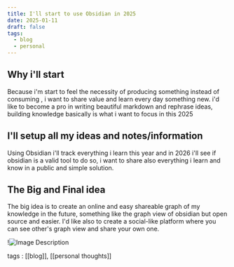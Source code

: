```yaml
---
title: I'll start to use Obsidian in 2025
date: 2025-01-11
draft: false
tags:
  - blog
  - personal
---
```


## Why i'll start

Because i'm start to feel the necessity of producing something instead of consuming , i want to share value and learn every day something new.
i'd like to become a pro in writing beautiful markdown and rephrase ideas, building knowledge basically is what i want to focus in this 2025

## I'll setup all my ideas and notes/information

Using Obsidian i'll track everything i learn this year and in 2026 i'll see if obsidian is a valid tool to do so, i want to share also everything i learn and know in a public and simple solution.

## The Big and Final idea

The big idea is to create an online and easy shareable graph of my knowledge in the future, something like the graph view of obsidian but open source and easier.
I'd like also to create a social-like platform where you can see other's graph view and share your own one.

!![Image Description](/images/image3.png)

tags : [[blog]], [[personal thoughts]]
